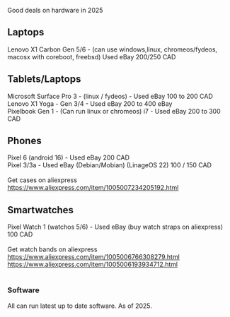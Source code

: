 Good deals on hardware in 2025

## Laptops
Lenovo X1 Carbon Gen 5/6 - (can use windows,linux, chromeos/fydeos, macosx with coreboot, freebsd) Used eBay 200/250 CAD

## Tablets/Laptops
Microsoft Surface Pro 3 - (linux / fydeos) - Used eBay 100 to 200 CAD<br> 
Lenovo X1 Yoga - Gen 3/4 - Used eBay 200 to 400 eBay<br>
Pixelbook Gen 1 - (Can run linux or chromeos) i7 - Used eBay 200 to 300 CAD

## Phones
Pixel 6 (android 16) - Used eBay 200 CAD<br>
Pixel 3/3a - Used eBay (Debian/Mobian) (LinageOS 22) 100 / 150 CAD<br>
<br>
Get cases on aliexpress<br>
https://www.aliexpress.com/item/1005007234205192.html<br>

## Smartwatches
Pixel Watch 1 (watchos 5/6) - Used eBay (buy watch straps on aliexpress) 100 CAD<br>
<br>
Get watch bands on aliexpress<br>
https://www.aliexpress.com/item/1005006766308279.html<br>
https://www.aliexpress.com/item/1005006193934712.html<br>
<br>

### Software
All can run latest up to date software. As of 2025.
